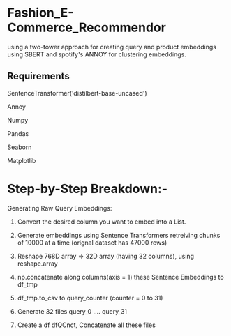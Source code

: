 # Fashion_E-Commerce_Recommendor
using a two-tower approach for creating query and product embeddings using SBERT and spotify's ANNOY for clustering embeddings.

## Requirements

SentenceTransformer('distilbert-base-uncased')

Annoy

Numpy 

Pandas

Seaborn

Matplotlib

# Step-by-Step Breakdown:-

Generating Raw Query Embeddings:

1. Convert the desired column you want to embed into a List.

2. Generate embeddings using Sentence Transformers
    retreiving chunks of 10000 at a time (orignal dataset has 47000 rows)

3. Reshape 768D array => 32D array (having 32 columns),
    using reshape.array

4. np.concatenate along columns(axis = 1) these Sentence Embeddings to df_tmp

5. df_tmp.to_csv to query_counter (counter = 0 to 31)

6. Generate 32 files query_0 .... query_31

7. Create a df dfQCnct, Concatenate all these files
